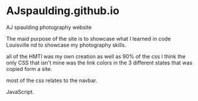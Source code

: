 # AJspaulding.github.io
AJ spaulding photography website

The maid purpose of the site is to showcase what I learned in code Louisville nd to showcase my photography skills.


all of the HMTl was my own creation as well as 90% of the css I think the only CSS that isn't mine was the link colors in the 3 different states that was copied form a site.

most of the css relates to the navbar.

JavaScript.
